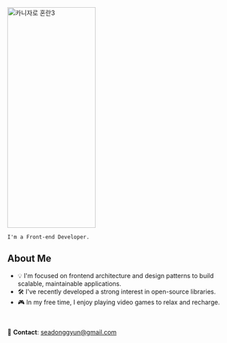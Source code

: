 <img width="200" height="500" alt="카니자로 혼란3" src="https://github.com/user-attachments/assets/f8a1069b-78cd-4cad-91ab-3ad580aeb504" />
<br/>

`I'm a Front-end Developer.`

## About Me

- 💡 I'm focused on frontend architecture and design patterns to build scalable, maintainable applications. <br/>
- 🛠️ I've recently developed a strong interest in open-source libraries. <br/>
- 🎮 In my free time, I enjoy playing video games to relax and recharge.

<br/>

📧 **Contact**: seadonggyun@gmail.com
